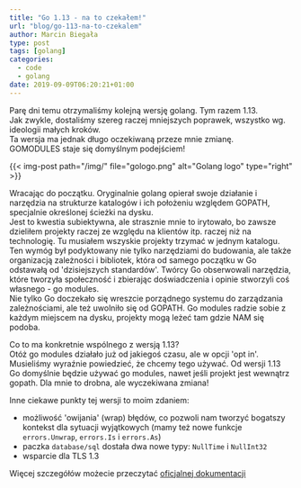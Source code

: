 ```yaml
---
title: "Go 1.13 - na to czekałem!"
url: "blog/go-113-na-to-czekalem"
author: Marcin Biegała
type: post
tags: [golang]
categories:
  - code
  - golang
date: 2019-09-09T06:20:21+01:00
---
```


Parę dni temu otrzymaliśmy kolejną wersję golang. Tym razem 1.13.  
Jak zwykle, dostaliśmy szereg raczej mniejszych poprawek, wszystko wg. ideologii
małych kroków.  
Ta wersja ma jednak długo oczekiwaną przeze mnie zmianę.  
GOMODULES staje się domyślnym podejściem!

{{< img-post path="/img/" file="gologo.png" alt="Golang logo" type="right" >}}

Wracając do początku. Oryginalnie golang opierał swoje działanie i narzędzia na strukturze katalogów i ich położeniu względem GOPATH, specjalnie określonej ścieżki na dysku.  
Jest to kwestia subiektywna, ale strasznie mnie to irytowało, bo zawsze dzieliłem projekty raczej ze względu na klientów itp. raczej niż na technologię. Tu musiałem wszyskie projekty trzymać w jednym katalogu.  
Ten wymóg był podyktowany nie tylko narzędziami do budowania, ale także organizacją zależności i bibliotek, która
od samego początku w Go odstawałą od 'dzisiejszych standardów'. Twórcy Go obserwowali narzędzia, które tworzyła społeczność i zbierając doświadczenia i opinie stworzyli coś własnego - go modules.  
Nie tylko Go doczekało się wreszcie porządnego systemu do zarządzania zależnościami, ale też uwolniło się od GOPATH. Go modules radzie sobie z każdym miejscem na dysku, projekty mogą leżeć tam gdzie NAM się podoba.

Co to ma konkretnie wspólnego z wersją 1.13?  
Otóż go modules działało już od jakiegoś czasu, ale w opcji 'opt in'. Musieliśmy wyraźnie powiedzieć, że chcemy tego używać. Od wersji 1.13 Go domyślnie będzie używać go modules, nawet jeśli projekt jest wewnątrz gopath.
Dla mnie to drobna, ale wyczekiwana zmiana!

Inne ciekawe punkty tej wersji to moim zdaniem:  
- możliwość 'owijania' (wrap) błędów, co pozwoli nam tworzyć bogatszy kontekst dla sytuacji wyjątkowych (mamy też nowe funkcje `errors.Unwrap`, `errors.Is` i `errors.As`)  
- paczka `database/sql` dostała dwa nowe typy: `NullTime` i `NullInt32`  
- wsparcie dla TLS 1.3


Więcej szczegółów możecie przeczytać [oficjalnej dokumentacji](https://golang.org/doc/go1.13)
